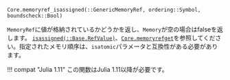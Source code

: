 ```
Core.memoryref_isassigned(::GenericMemoryRef, ordering::Symbol, boundscheck::Bool)
```

`MemoryRef`に値が格納されているかどうかを返し、`Memory`が空の場合はfalseを返します。 [`isassigned(::Base.RefValue)`](@ref)、[`Core.memoryrefget`](@ref)を参照してください。指定されたメモリ順序は、`isatomic`パラメータと互換性がある必要があります。

!!! compat "Julia 1.11"
    この関数はJulia 1.11以降が必要です。

